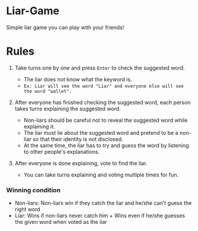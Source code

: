 # Liar-Game
Simple liar game you can play with your friends!

# Rules

1. Take turns one by one and press `Enter` to check the suggested word.
   - The liar does not know what the keyword is.
   - `Ex: Liar will see the word "Liar" and everyone else will see the word "wallet".`

2. After everyone has finished checking the suggested word, each person takes turns explaining the suggested word.
   - Non-liars should be careful not to reveal the suggested word while explaining it.
   - The liar must lie about the suggested word and pretend to be a non-liar so that their identity is not disclosed. 
   - At the same time, the liar has to try and guess the word by listening to other people's explanations.

3. After everyone is done explaining, vote to find the liar.
   - You can take turns explaining and voting multiple times for fun.


### Winning condition
* Non-liars: Non-liars win if they catch the liar and he/she can't guess the right word
* Liar: Wins if non-liars never catch him + Wins even if he/she guesses the given word when voted as the liar
